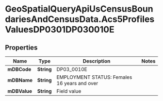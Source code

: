 # GeoSpatialQueryApiUsCensusBoundariesAndCensusData.Acs5ProfilesValuesDP0301DP030010E

## Properties

Name | Type | Description | Notes
------------ | ------------- | ------------- | -------------
**mDBCode** | **String** | DP03_0010E | 
**mDBName** | **String** | EMPLOYMENT STATUS: Females 16 years and over | 
**mDBValue** | **String** | Field value | 


